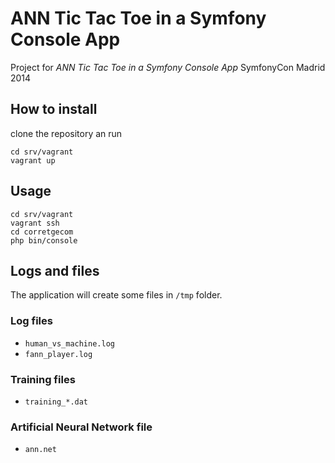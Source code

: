 ANN Tic Tac Toe in a Symfony Console App
========================================

Project for *ANN Tic Tac Toe in a Symfony Console App* SymfonyCon Madrid 2014

## How to install

clone the repository an run 

```shell
cd srv/vagrant
vagrant up
```

## Usage

```shell
cd srv/vagrant
vagrant ssh
cd corretgecom
php bin/console
```

## Logs and files

The application will create some files in `/tmp` folder.

### Log files

- `human_vs_machine.log`
- `fann_player.log`

### Training files

- `training_*.dat`

### Artificial Neural Network file

- `ann.net`
